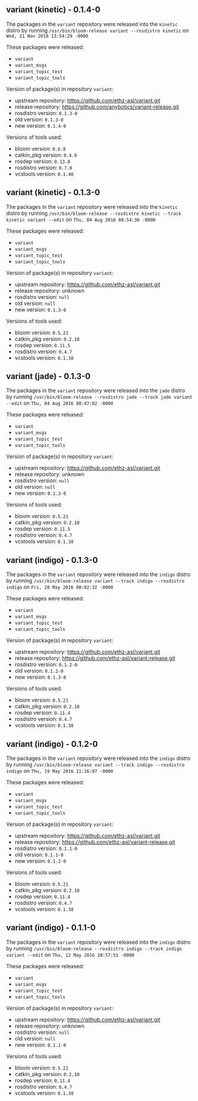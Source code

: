 ## variant (kinetic) - 0.1.4-0

The packages in the `variant` repository were released into the `kinetic` distro by running `/usr/bin/bloom-release variant --rosdistro kinetic` on `Wed, 21 Nov 2018 13:54:29 -0000`

These packages were released:
- `variant`
- `variant_msgs`
- `variant_topic_test`
- `variant_topic_tools`

Version of package(s) in repository `variant`:

- upstream repository: https://github.com/ethz-asl/variant.git
- release repository: https://github.com/anybotics/variant-release.git
- rosdistro version: `0.1.3-0`
- old version: `0.1.3-0`
- new version: `0.1.4-0`

Versions of tools used:

- bloom version: `0.6.8`
- catkin_pkg version: `0.4.9`
- rosdep version: `0.13.0`
- rosdistro version: `0.7.0`
- vcstools version: `0.1.40`


## variant (kinetic) - 0.1.3-0

The packages in the `variant` repository were released into the `kinetic` distro by running `/usr/bin/bloom-release --rosdistro kinetic --track kinetic variant --edit` on `Thu, 04 Aug 2016 08:54:36 -0000`

These packages were released:
- `variant`
- `variant_msgs`
- `variant_topic_test`
- `variant_topic_tools`

Version of package(s) in repository `variant`:

- upstream repository: https://github.com/ethz-asl/variant.git
- release repository: unknown
- rosdistro version: `null`
- old version: `null`
- new version: `0.1.3-0`

Versions of tools used:

- bloom version: `0.5.21`
- catkin_pkg version: `0.2.10`
- rosdep version: `0.11.5`
- rosdistro version: `0.4.7`
- vcstools version: `0.1.38`


## variant (jade) - 0.1.3-0

The packages in the `variant` repository were released into the `jade` distro by running `/usr/bin/bloom-release --rosdistro jade --track jade variant --edit` on `Thu, 04 Aug 2016 08:47:02 -0000`

These packages were released:
- `variant`
- `variant_msgs`
- `variant_topic_test`
- `variant_topic_tools`

Version of package(s) in repository `variant`:

- upstream repository: https://github.com/ethz-asl/variant.git
- release repository: unknown
- rosdistro version: `null`
- old version: `null`
- new version: `0.1.3-0`

Versions of tools used:

- bloom version: `0.5.21`
- catkin_pkg version: `0.2.10`
- rosdep version: `0.11.5`
- rosdistro version: `0.4.7`
- vcstools version: `0.1.38`


## variant (indigo) - 0.1.3-0

The packages in the `variant` repository were released into the `indigo` distro by running `/usr/bin/bloom-release variant --track indigo --rosdistro indigo` on `Fri, 20 May 2016 08:02:32 -0000`

These packages were released:
- `variant`
- `variant_msgs`
- `variant_topic_test`
- `variant_topic_tools`

Version of package(s) in repository `variant`:

- upstream repository: https://github.com/ethz-asl/variant.git
- release repository: https://github.com/ethz-asl/variant-release.git
- rosdistro version: `0.1.2-0`
- old version: `0.1.2-0`
- new version: `0.1.3-0`

Versions of tools used:

- bloom version: `0.5.21`
- catkin_pkg version: `0.2.10`
- rosdep version: `0.11.4`
- rosdistro version: `0.4.7`
- vcstools version: `0.1.38`


## variant (indigo) - 0.1.2-0

The packages in the `variant` repository were released into the `indigo` distro by running `/usr/bin/bloom-release variant --track indigo --rosdistro indigo` on `Thu, 19 May 2016 11:16:07 -0000`

These packages were released:
- `variant`
- `variant_msgs`
- `variant_topic_test`
- `variant_topic_tools`

Version of package(s) in repository `variant`:

- upstream repository: https://github.com/ethz-asl/variant.git
- release repository: https://github.com/ethz-asl/variant-release.git
- rosdistro version: `0.1.1-0`
- old version: `0.1.1-0`
- new version: `0.1.2-0`

Versions of tools used:

- bloom version: `0.5.21`
- catkin_pkg version: `0.2.10`
- rosdep version: `0.11.4`
- rosdistro version: `0.4.7`
- vcstools version: `0.1.38`


## variant (indigo) - 0.1.1-0

The packages in the `variant` repository were released into the `indigo` distro by running `/usr/bin/bloom-release --rosdistro indigo --track indigo variant --edit` on `Thu, 12 May 2016 10:57:51 -0000`

These packages were released:
- `variant`
- `variant_msgs`
- `variant_topic_test`
- `variant_topic_tools`

Version of package(s) in repository `variant`:

- upstream repository: https://github.com/ethz-asl/variant.git
- release repository: unknown
- rosdistro version: `null`
- old version: `null`
- new version: `0.1.1-0`

Versions of tools used:

- bloom version: `0.5.21`
- catkin_pkg version: `0.2.10`
- rosdep version: `0.11.4`
- rosdistro version: `0.4.7`
- vcstools version: `0.1.38`
